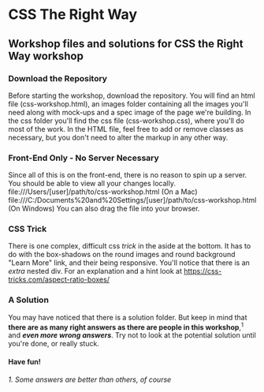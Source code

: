 # CSS The Right Way
## Workshop files and solutions for CSS the Right Way workshop

### Download the Repository
Before starting the workshop, download the repository.
You will find an html file (css-workshop.html), an images folder containing all the images you'll need along with mock-ups and a spec image of the page we're building. In the css folder you'll find the css file (css-workshop.css), where you'll do most of the work. In the HTML file, feel free to add or remove classes as necessary, but you don't need to alter the markup in any other way.

### Front-End Only - No Server Necessary
Since all of this is on the front-end, there is no reason to spin up a server. You should be able to view all your changes locally.
file:///Users/[user]/path/to/css-workshop.html (On a Mac)
file:///C:/Documents%20and%20Settings/[user]/path/to/css-workshop.html (On Windows)
You can also drag the file into your browser.

### CSS Trick
There is one complex, difficult css *trick* in the aside at the bottom. It has to do with the box-shadows on the round images and round background "Learn More" link, and their being responsive. You'll notice that there is an _extra_ nested div. For an explanation and a hint look at https://css-tricks.com/aspect-ratio-boxes/

### A Solution
You may have noticed that there is a solution folder. But keep in mind that __there are as many right answers as there are people in this workshop__,<sup>1</sup> and *__even more wrong answers__*. Try not to look at the potential solution until you're done, or really stuck.

#### Have fun!



*1. Some answers are better than others, of course* 
